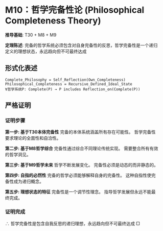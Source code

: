 # M10：哲学完备性论 (Philosophical Completeness Theory)

**推导基础**: T30 + M8 + M9

**定理陈述**: 完备的哲学系统必须包含对自身完备性的反思，哲学完备性是一个递归定义的理想状态，永远趋向但不可最终达成

## 形式化表述
```
Complete_Philosophy = Self_Reflection(Own_Completeness)
Philosophical_Completeness = Recursive_Defined_Ideal_State
∀哲学系统P: Complete(P) → P includes Reflection_on(Complete(P))
```

## 严格证明

### 证明步骤

**第一步: 基于T30本体完备性**
完备的本体系统涵盖所有存在可能性。
哲学完备性要求理论的全面性和自洽性。

**第二步: 基于M8哲学综合**
完备性通过综合不同理论传统实现。
需要整合所有有效的哲学洞见。

**第三步: 基于M9哲学未来**
哲学不断发展变化。
完备性必须是动态的而非静态的。

**第四步: 自指的必然性**
完备的哲学必须能够解释自身的完备性。
这种自指性使完备性成为递归概念。

**第五步: 理想状态的特征**
完备性是一个调节性理念。
指导哲学发展但永远不能最终完成。

### 证明完成
∴ 哲学完备性是包含自我反思的递归理想，永远趋向但不可最终达成 □